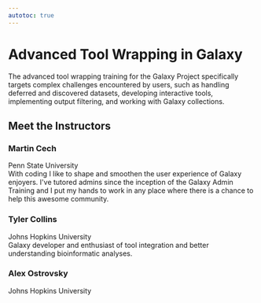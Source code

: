 ```yaml
---
autotoc: true
---
```


<slot name="/events/gcc2024/header" />
<div class="text-center">

# Advanced Tool Wrapping in Galaxy 

</div>

The advanced tool wrapping training for the Galaxy Project specifically targets complex challenges encountered by users, such as handling deferred and discovered datasets, developing interactive tools, implementing output filtering, and working with Galaxy collections. 

## Meet the Instructors

### Martin Cech
Penn State University <br>
With coding I like to shape and smoothen the user experience of Galaxy enjoyers. I've tutored admins since the inception of the Galaxy Admin Training and I put my hands to work in any place where there is a chance to help this awesome community.

### Tyler Collins
Johns Hopkins University <br>
Galaxy developer and enthusiast of tool integration and better understanding bioinformatic analyses. 

### Alex Ostrovsky
Johns Hopkins University <br>
